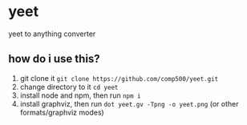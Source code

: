 # yeet
yeet to anything converter

## how do i use this?
1. git clone it `git clone https://github.com/comp500/yeet.git`
2. change directory to it `cd yeet`
3. install node and npm, then run `npm i`
4. install graphviz, then run `dot yeet.gv -Tpng -o yeet.png` (or other formats/graphviz modes)